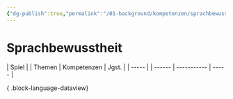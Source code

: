 ```yaml
---
{"dg-publish":true,"permalink":"/01-background/kompetenzen/sprachbewusstheit/","tags":["competence"],"noteIcon":"1"}
---
```


# Sprachbewusstheit

| Spiel |  | Themen | Kompetenzen | Jgst. |
| ----- |  | ------ | ----------- | ----- |

{ .block-language-dataview}
